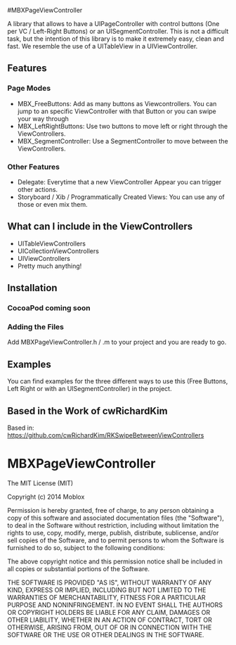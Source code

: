 #MBXPageViewController

A library that allows to have a UIPageController with control buttons (One per VC / Left-Right Buttons) or an UISegmentController. This is not a difficult task, but the intention of this library is to make it extremely easy, clean and fast. We resemble the use of a UITableView in a UIViewController.

## Features
### Page Modes
- MBX_FreeButtons: Add as many buttons as Viewcontrollers. You can jump to an specific ViewController with that Button or you can swipe your way through
- MBX_LeftRightButtons: Use two buttons to move left or right through the ViewControllers.
- MBX_SegmentController: Use a SegmentController to move between the ViewControllers.

### Other Features
- Delegate: Everytime that a new ViewController Appear you can trigger other actions.
- Storyboard / Xib / Programmatically Created Views: You can use any of those or even mix them.

## What can I include in the ViewControllers
- UITableViewControllers
- UICollectionViewControllers
- UIViewControllers
- Pretty much anything!

## Installation

### CocoaPod coming soon

### Adding the Files

Add MBXPageViewController.h / .m to your project and you are ready to go.

## Examples

You can find examples for the three different ways to use this (Free Buttons, Left Right or with an UISegmentController) in the project.

## Based in the Work of cwRichardKim

Based in: https://github.com/cwRichardKim/RKSwipeBetweenViewControllers

MBXPageViewController
=====================

The MIT License (MIT)

Copyright (c) 2014 Moblox

Permission is hereby granted, free of charge, to any person obtaining a copy
of this software and associated documentation files (the "Software"), to deal
in the Software without restriction, including without limitation the rights
to use, copy, modify, merge, publish, distribute, sublicense, and/or sell
copies of the Software, and to permit persons to whom the Software is
furnished to do so, subject to the following conditions:

The above copyright notice and this permission notice shall be included in all
copies or substantial portions of the Software.

THE SOFTWARE IS PROVIDED "AS IS", WITHOUT WARRANTY OF ANY KIND, EXPRESS OR
IMPLIED, INCLUDING BUT NOT LIMITED TO THE WARRANTIES OF MERCHANTABILITY,
FITNESS FOR A PARTICULAR PURPOSE AND NONINFRINGEMENT. IN NO EVENT SHALL THE
AUTHORS OR COPYRIGHT HOLDERS BE LIABLE FOR ANY CLAIM, DAMAGES OR OTHER
LIABILITY, WHETHER IN AN ACTION OF CONTRACT, TORT OR OTHERWISE, ARISING FROM,
OUT OF OR IN CONNECTION WITH THE SOFTWARE OR THE USE OR OTHER DEALINGS IN THE
SOFTWARE.
